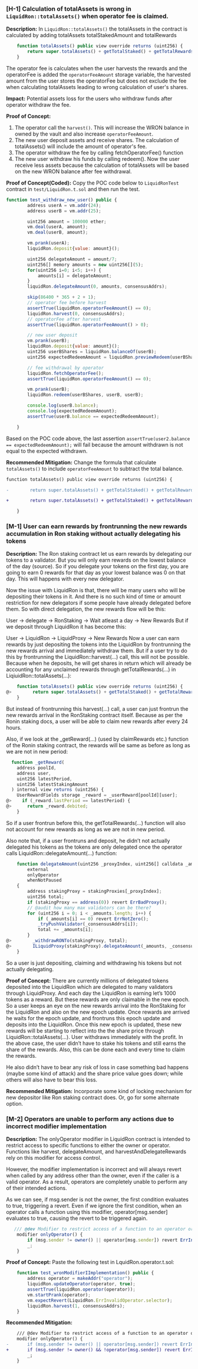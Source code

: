 ### [H-1] Calculation of totalAssets is wrong in `LiquidRon::totalAssets()` when operator fee is claimed.

**Description:** In `LiquidRon::totalAssets()` the totalAssets in the contract is calculated by adding totalAssets totalStakedAmount and totalRewards
```js
    function totalAssets() public view override returns (uint256) {
        return super.totalAssets() + getTotalStaked() + getTotalRewards();
    }
```
The operator fee is calculates when the user harvests the rewards and the operatorFee is added the `operatorFeeAmount` storage variable, the harvested amount from the user stores the operatorFee but does not exclude the fee when calculating totalAssets leading to wrong calculation of user's shares.

**Impact:** Potential assets loss for the users who withdraw funds after operator withdraw the fee.

**Proof of Concept:**
1. The operator call the `harvest()`. This will increase the WRON balance in owned by the vault and also increase `operatorFeeAmount`.
2. The new user deposit assets and receive shares. The calculation of totalAssets() will include the amount of operator's fee.
3. The operator withdraw the fee by calling fetchOperatorFee() function
4. The new user withdraw his funds by calling redeem(). Now the user receive less assets because the calculation of totalAssets will be based on the new WRON balance after fee withdrawal.

**Proof of Concept(Coded):** Copy the POC code below to `LiquidRonTest` contract in `test/LiquidRon.t.sol` and then run the test.

```js
function test_withdraw_new_user() public {
        address userA = vm.addr(24);
        address userB = vm.addr(25);

        uint256 amount = 100000 ether;
        vm.deal(userA, amount);
        vm.deal(userB, amount);

        vm.prank(userA);
        liquidRon.deposit{value: amount}();

        uint256 delegateAmount = amount/7;
        uint256[] memory amounts = new uint256[](5);
        for(uint256 i=0; i<5; i++) {
            amounts[i] = delegateAmount;
        }
        liquidRon.delegateAmount(0, amounts, consensusAddrs);

        skip(86400 * 365 + 2 + 1);
        // operator fee before harvest
        assertTrue(liquidRon.operatorFeeAmount() == 0);
        liquidRon.harvest(0, consensusAddrs);
        // operatorFee after harvest
        assertTrue(liquidRon.operatorFeeAmount() > 0);

        // new user deposit
        vm.prank(userB);
        liquidRon.deposit{value: amount}();
        uint256 userBShares = liquidRon.balanceOf(userB);
        uint256 expectedRedeemAmount = liquidRon.previewRedeem(userBShares);

        // fee withdrawal by operator
        liquidRon.fetchOperatorFee();
        assertTrue(liquidRon.operatorFeeAmount() == 0);

        vm.prank(userB);
        liquidRon.redeem(userBShares, userB, userB);

        console.log(userB.balance);
        console.log(expectedRedeemAmount);
        assertTrue(userB.balance == expectedRedeemAmount);

    }
```

Based on the POC code above, the last assertion `assertTrue(user2.balance == expectedRedeemAmount);` will fail because the amount withdrawn is not equal to the expected withdrawn.

**Recommended Mitigation:** Change the formula that calculate `totalAssets()` to include `operatorFeeAmount` to subtract the total balance.

```diff
function totalAssets() public view override returns (uint256) {

-        return super.totalAssets() + getTotalStaked() + getTotalRewards();

+        return super.totalAssets() + getTotalStaked() + getTotalRewards() - operatorFeeAmount;

    }
```

### [M-1] User can earn rewards by frontrunning the new rewards accumulation in Ron staking without actually delegating his tokens

**Description:** The Ron staking contract let us earn rewards by delegating our tokens to a validator. But you will only earn rewards on the lowest balance of the day (source). So if you delegate your tokens on the first day, you are going to earn 0 rewards for that day as your lowest balance was 0 on that day. This will happens with every new delegator.

Now the issue with LiquidRon is that, there will be many users who will be depositing their tokens in it. And there is no such kind of time or amount restriction for new delegators if some people have already delegated before them. So with direct delegation, the new rewards flow will be this:

User -> delegate -> RonStaking -> Wait atleast a day -> New Rewards
But if we deposit through LiquidRon it has become this:

User -> LiquidRon -> LiquidProxy -> New Rewards
Now a user can earn rewards by just depositing the tokens into the LiquidRon by frontrunning the new rewards arrival and immediately withdraw them. But if a user try to do this by frontrunning the LiquidRon::harvest(...) call, this will not be possible. Because when he deposits, he will get shares in return which will already be accounting for any unclaimed rewards through getTotalRewards(...) in LiqiuidRon::totalAssets(...):

```js
    function totalAssets() public view override returns (uint256) {
@>        return super.totalAssets() + getTotalStaked() + getTotalReward();
    }
```
But instead of frontrunning this harvest(...) call, a user can just frontrun the new rewards arrival in the RonStaking contract itself. Because as per the Ronin staking docs, a user will be able to claim new rewards after every 24 hours.

Also, if we look at the _getReward(...) (used by claimRewards etc.) function of the Ronin staking contract, the rewards will be same as before as long as we are not in new period:

```js
  function _getReward(
    address poolId,
    address user,
    uint256 latestPeriod,
    uint256 latestStakingAmount
  ) internal view returns (uint256) {
    UserRewardFields storage _reward = _userReward[poolId][user];
@>    if (_reward.lastPeriod == latestPeriod) {
@>      return _reward.debited;
    }
```
So if a user frontrun before this, the getTotalRewards(...) function will also not account for new rewards as long as we are not in new period.

Also note that, if a user frontruns and deposit, he didn’t not actually delegated his tokens as the tokens are only delegated once the operator calls LiquidRon::delegateAmount(...) function:

```js
    function delegateAmount(uint256 _proxyIndex, uint256[] calldata _amounts, address[] calldata _consensusAddrs)
        external
        onlyOperator
        whenNotPaused
    {
        address stakingProxy = stakingProxies[_proxyIndex];
        uint256 total;
        if (stakingProxy == address(0)) revert ErrBadProxy();
        // @audit how many max validators can be there?
        for (uint256 i = 0; i < _amounts.length; i++) {
            if (_amounts[i] == 0) revert ErrNotZero();
            _tryPushValidator(_consensusAddrs[i]);
            total += _amounts[i];
        }
@>        _withdrawRONTo(stakingProxy, total);
@>        ILiquidProxy(stakingProxy).delegateAmount(_amounts, _consensusAddrs);
    }
```
So a user is just depositing, claiming and withdrawing his tokens but not actually delegating.

**Proof of Concept:**
There are currently millions of delegated tokens deposited into the LiquidRon which are delegated to many validators through LiquidProxy. And each day the LiquidRon is earning let’s 1000 tokens as a reward.
But these rewards are only claimable in the new epoch.
So a user keeps an eye on the new rewards arrival into the RonStaking for the LiquidRon and also on the new epoch update.
Once rewards are arrived he waits for the epoch update, and frontruns this epoch update and deposits into the LiquidRon.
Once this new epoch is updated, these new rewards will be starting to reflect into the the share price through LiquidRon::totalAssets(...).
User withdraws immediately with the profit.
In the above case, the user didn’t have to stake his tokens and still earns the share of the rewards. Also, this can be done each and every time to claim the rewards.

He also didn’t have to bear any risk of loss in case something bad happens (maybe some kind of attack) and the share price value goes down; while others will also have to bear this loss.

**Recommended Mitigation:** Incorporate some kind of locking mechanism for new depositor like Ron staking contract does. Or, go for some alternate option.

### [M-2] Operators are unable to perform any actions due to incorrect modifier implementation

**Description:** The onlyOperator modifier in LiquidRon contract is intended to restrict access to specific functions to either the owner or operator. Functions like harvest, delegateAmount, and harvestAndDelegateRewards rely on this modifier for access control.

However, the modifier implementation is incorrect and will always revert when called by any address other than the owner, even if the caller is a valid operator. As a result, operators are completely unable to perform any of their intended actions.

As we can see, if msg.sender is not the owner, the first condition evaluates to true, triggering a revert. Even if we ignore the first condition, when an operator calls a function using this modifier, operator[msg.sender] evaluates to true, causing the revert to be triggered again.

```js
   /// @dev Modifier to restrict access of a function to an operator or owner
    modifier onlyOperator() {
        if (msg.sender != owner() || operator[msg.sender]) revert ErrInvalidOperator();
        _;
    }
```

**Proof of Concept:**
Paste the following test in LquidRon.operator.t.sol:

```js
    function test_wronModifierIImplementation() public {
        address operator = makeAddr("operator");
        liquidRon.updateOperator(operator, true);
        assertTrue(liquidRon.operator(operator));
        vm.startPrank(operator);
        vm.expectRevert(LiquidRon.ErrInvalidOperator.selector);
        liquidRon.harvest(1, consensusAddrs);
    }
```
**Recommended Mitigation:** 
```diff
    /// @dev Modifier to restrict access of a function to an operator or owner
    modifier onlyOperator() {
-       if (msg.sender != owner() || operator[msg.sender]) revert ErrInvalidOperator();
+       if (msg.sender != owner() && !operator[msg.sender]) revert ErrInvalidOperator();
        _;
    }
```